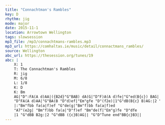 ```yaml
---
title: "Connachtman's Rambles"
key: D
rhythm: jig
mode: major
date: 2015-11-1
location: Arrowtown Wellington
tags: slowsession 
mp3_file: /mp3/connachtmans-rambles.mp3
mp3_url: https://comhaltas.ie/music/detail/connactmans_rambles/
source: Wellington
abc_url: https://thesession.org/tunes/19
abc: |
    X: 1
    T: The Connachtman's Rambles
    R: jig
    M: 6/8
    L: 1/8
    K: D
    K: Bm
    AG|"D":FA(A d)AA|({B2d}"G"BAB) dA(G|"D"F)A(A d)fe|"G"ed(B{c}) BAG|
    "D"FA(A d)AA|"G"BA(B "D"d)ef|"Em"gfe "D"(f2e)|1"G"dB(B{c} B)AG:|2 "G"dBB B3||
    |:"Bm"fbb fa(a|f)ef "G"de(g|"Bm"f)bb fa(a|f)ed 
    "A7"(e2g| "Bm"f)bb fa(a|"D"f)ef "Bm"de(f|"Em"g)fe "D"dfe
    |1 "G"dBB B2g:|2 "G"dBB ({c}B)AG|| "G"D"Tune end"BB{c}B3||
---
```


